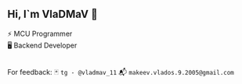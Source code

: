## Hi, I`m VlaDMaV 💪

⚡ MCU Programmer <br>
🖥 Backend Developer <br><br>

For feedback:
🃏 ```tg - @vladmav_11```
📬 ```makeev.vlados.9.2005@gmail.com```
